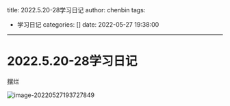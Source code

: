 title: 2022.5.20-28学习日记
author: chenbin
tags:
  - 学习日记
categories: []
date: 2022-05-27 19:38:00
---
# 2022.5.20-28学习日记

摆烂

![image-20220527193727849](https://ypyun-cdn.u1n1.com/img/picgo/2022/05/27/20220527193727.png)